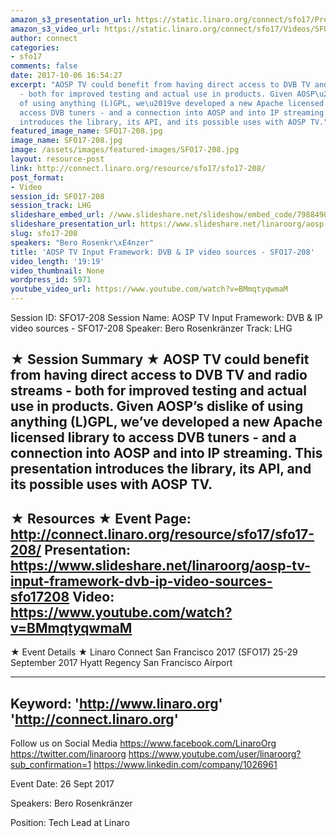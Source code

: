 ```yaml
---
amazon_s3_presentation_url: https://static.linaro.org/connect/sfo17/Presentations/SFO17-208%20Adding%20DVB%20TV%20and%20Radio%20to%20AOSP%20TV.pdf
amazon_s3_video_url: https://static.linaro.org/connect/sfo17/Videos/SFO17-208%20-%20AOSP%20TV%20Input%20Framework-%20DVB%20%2526%20IP%20video%20sources.mp4
author: connect
categories:
- sfo17
comments: false
date: 2017-10-06 16:54:27
excerpt: "AOSP TV could benefit from having direct access to DVB TV and radio streams
  - both for improved testing and actual use in products. Given AOSP\u2019s dislike
  of using anything (L)GPL, we\u2019ve developed a new Apache licensed library to
  access DVB tuners - and a connection into AOSP and into IP streaming. This presentation
  introduces the library, its API, and its possible uses with AOSP TV."
featured_image_name: SFO17-208.jpg
image_name: SFO17-208.jpg
image: /assets/images/featured-images/SFO17-208.jpg
layout: resource-post
link: http://connect.linaro.org/resource/sfo17/sfo17-208/
post_format:
- Video
session_id: SFO17-208
session_track: LHG
slideshare_embed_url: //www.slideshare.net/slideshow/embed_code/79884903
slideshare_presentation_url: https://www.slideshare.net/linaroorg/aosp-tv-input-framework-dvb-ip-video-sources-sfo17208
slug: sfo17-208
speakers: "Bero Rosenkr\xE4nzer"
title: 'AOSP TV Input Framework: DVB & IP video sources - SFO17-208'
video_length: '19:19'
video_thumbnail: None
wordpress_id: 5971
youtube_video_url: https://www.youtube.com/watch?v=BMmqtyqwmaM
---
```


Session ID: SFO17-208
Session Name: AOSP TV Input Framework: DVB & IP video sources - SFO17-208
Speaker: Bero Rosenkränzer
Track: LHG


★ Session Summary ★
AOSP TV could benefit from having direct access to DVB TV and radio streams - both for improved testing and actual use in products. Given AOSP’s dislike of using anything (L)GPL, we’ve developed a new Apache licensed library to access DVB tuners - and a connection into AOSP and into IP streaming. This presentation introduces the library, its API, and its possible uses with AOSP TV.
---------------------------------------------------
★ Resources ★
Event Page: http://connect.linaro.org/resource/sfo17/sfo17-208/
Presentation: https://www.slideshare.net/linaroorg/aosp-tv-input-framework-dvb-ip-video-sources-sfo17208
Video: https://www.youtube.com/watch?v=BMmqtyqwmaM
 ---------------------------------------------------

★ Event Details ★
Linaro Connect San Francisco 2017 (SFO17)
25-29 September 2017
Hyatt Regency San Francisco Airport

---------------------------------------------------
Keyword:
'http://www.linaro.org'
'http://connect.linaro.org'
---------------------------------------------------
Follow us on Social Media
https://www.facebook.com/LinaroOrg
https://twitter.com/linaroorg
https://www.youtube.com/user/linaroorg?sub_confirmation=1
https://www.linkedin.com/company/1026961

Event Date: 26 Sept 2017

Speakers: Bero Rosenkränzer

Position: Tech Lead at Linaro
